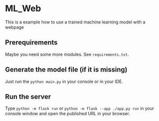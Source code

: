 # ML_Web
This is a example how to use a trained machine learning model with a webpage

## Prerequirements
Maybe you need some more modules. See `requirements.txt`.

## Generate the model file (if it is missing)
Just run the `python main.py` in your console or in your IDE.

## Run the server
Type `python -m flask run` or `python -m flask --app ./app.py run` in your console window and open the published URL in your browser.

